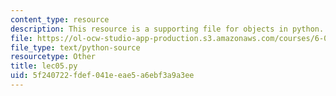 ```yaml
---
content_type: resource
description: This resource is a supporting file for objects in python.
file: https://ol-ocw-studio-app-production.s3.amazonaws.com/courses/6-00sc-introduction-to-computer-science-and-programming-spring-2011/5f240722fdef041eeae5a6ebf3a9a3ee_lec05.py
file_type: text/python-source
resourcetype: Other
title: lec05.py
uid: 5f240722-fdef-041e-eae5-a6ebf3a9a3ee
---
```

